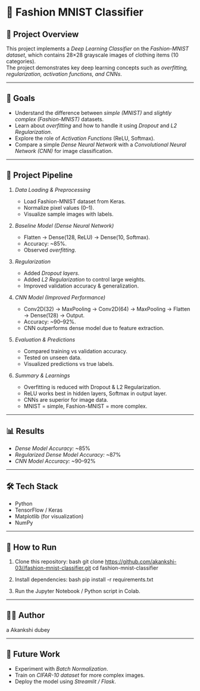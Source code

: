 # 👗 Fashion MNIST Classifier

## 📌 Project Overview
This project implements a *Deep Learning Classifier* on the *Fashion-MNIST dataset*, which contains 28×28 grayscale images of clothing items (10 categories).  
The project demonstrates key deep learning concepts such as *overfitting, regularization, activation functions, and CNNs*.

---

## 🎯 Goals
- Understand the difference between *simple (MNIST)* and *slightly complex (Fashion-MNIST)* datasets.
- Learn about *overfitting* and how to handle it using *Dropout* and *L2 Regularization*.
- Explore the role of *Activation Functions* (ReLU, Softmax).
- Compare a simple *Dense Neural Network* with a *Convolutional Neural Network (CNN)* for image classification.

---

## 📂 Project Pipeline
1. *Data Loading & Preprocessing*
   - Load Fashion-MNIST dataset from Keras.
   - Normalize pixel values (0–1).
   - Visualize sample images with labels.

2. *Baseline Model (Dense Neural Network)*
   - Flatten → Dense(128, ReLU) → Dense(10, Softmax).
   - Accuracy: ~85%.
   - Observed *overfitting*.

3. *Regularization*
   - Added *Dropout layers*.
   - Added *L2 Regularization* to control large weights.
   - Improved validation accuracy & generalization.

4. *CNN Model (Improved Performance)*
   - Conv2D(32) → MaxPooling → Conv2D(64) → MaxPooling → Flatten → Dense(128) → Output.
   - Accuracy: ~90–92%.
   - CNN outperforms dense model due to feature extraction.

5. *Evaluation & Predictions*
   - Compared training vs validation accuracy.
   - Tested on unseen data.
   - Visualized predictions vs true labels.

6. *Summary & Learnings*
   - Overfitting is reduced with Dropout & L2 Regularization.
   - ReLU works best in hidden layers, Softmax in output layer.
   - CNNs are superior for image data.
   - MNIST = simple, Fashion-MNIST = more complex.

---

## 📊 Results
- *Dense Model Accuracy:* ~85%  
- *Regularized Dense Model Accuracy:* ~87%  
- *CNN Model Accuracy:* ~90–92%  

---

## 🛠 Tech Stack
- Python  
- TensorFlow / Keras  
- Matplotlib (for visualization)  
- NumPy  

---

## 🚀 How to Run
1. Clone this repository:
   bash
   git clone https://github.com/akankshi-03//fashion-mnist-classifier.git
   cd fashion-mnist-classifier
   

2. Install dependencies:
   bash
   pip install -r requirements.txt
   

3. Run the Jupyter Notebook / Python script in Colab.

---

## 👩‍💻 Author
a
Akankshi dubey

---

## 📌 Future Work
- Experiment with *Batch Normalization*.
- Train on *CIFAR-10 dataset* for more complex images.
- Deploy the model using *Streamlit / Flask*.
